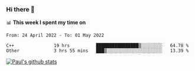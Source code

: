 ### Hi there 👋

📊 **This week I spent my time on**
<!--START_SECTION:waka-->

```text
From: 24 April 2022 - To: 01 May 2022

C++               19 hrs          ████████████████▒░░░░░░░░   64.78 %
Other             3 hrs 55 mins   ███▒░░░░░░░░░░░░░░░░░░░░░   13.39 %
```

<!--END_SECTION:waka-->


[![Paul's github stats](https://github-readme-stats.vercel.app/api?username=mickeyouyou&theme=dracula&show_icons=true)](https://github.com/anuraghazra/github-readme-stats)
